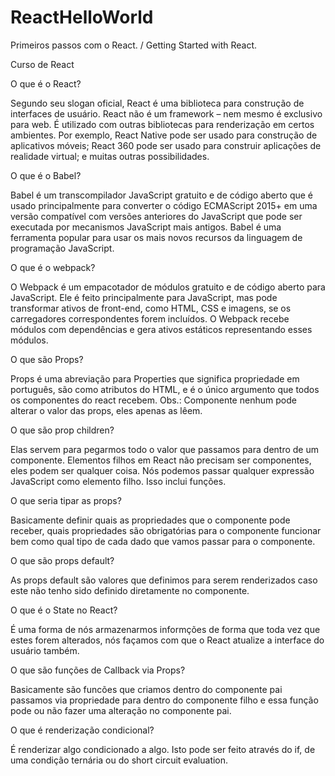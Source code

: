 # ReactHelloWorld
Primeiros passos com o React. / Getting Started with React.


Curso de React

O que é o React?

Segundo seu slogan oficial, React é uma biblioteca para construção de interfaces de usuário. React não é um framework – nem mesmo é exclusivo para web. É utilizado com outras bibliotecas para renderização em certos ambientes. Por exemplo, React Native pode ser usado para construção de aplicativos móveis; React 360 pode ser usado para construir aplicações de realidade virtual; e muitas outras possibilidades.

O que é o Babel?

Babel é um transcompilador JavaScript gratuito e de código aberto que é usado principalmente para converter o código ECMAScript 2015+ em uma versão compatível com versões anteriores do JavaScript que pode ser executada por mecanismos JavaScript mais antigos. Babel é uma ferramenta popular para usar os mais novos recursos da linguagem de programação JavaScript.

O que é o webpack?

O Webpack é um empacotador de módulos gratuito e de código aberto para JavaScript. Ele é feito principalmente para JavaScript, mas pode transformar ativos de front-end, como HTML, CSS e imagens, se os carregadores correspondentes forem incluídos. O Webpack recebe módulos com dependências e gera ativos estáticos representando esses módulos.

O que são Props?

Props é uma abreviação para Properties que significa propriedade em português, são como atributos do HTML, e é o único argumento que todos os componentes do react recebem. Obs.: Componente nenhum pode alterar o valor das props, eles apenas as lêem.

O que são prop children?

Elas servem para pegarmos todo o valor que passamos para dentro de um componente.
Elementos filhos em React não precisam ser componentes, eles podem ser qualquer coisa.
Nós podemos passar qualquer expressão JavaScript como elemento filho. Isso inclui funções.

O que seria tipar as props?

Basicamente definir quais as propriedades que o componente pode receber, quais propriedades são obrigatórias para o componente funcionar bem como qual tipo de cada dado que vamos passar para o componente.

O que são props default?

As props default são valores que definimos para serem renderizados caso este não tenho sido definido diretamente no componente.

O que é o State no React?

É uma forma de nós armazenarmos informções de forma que toda vez que estes forem alterados, nós façamos com que o React atualize a interface do usuário também.

O que são funções de Callback via Props?

Basicamente são funcões que criamos dentro do componente pai passamos via propriedade para dentro do componente filho e essa função pode ou não fazer uma alteração no componente pai.

O que é renderização condicional?

É renderizar algo condicionado a algo. Isto pode ser feito através do if, de uma condição ternária ou do short circuit evaluation.